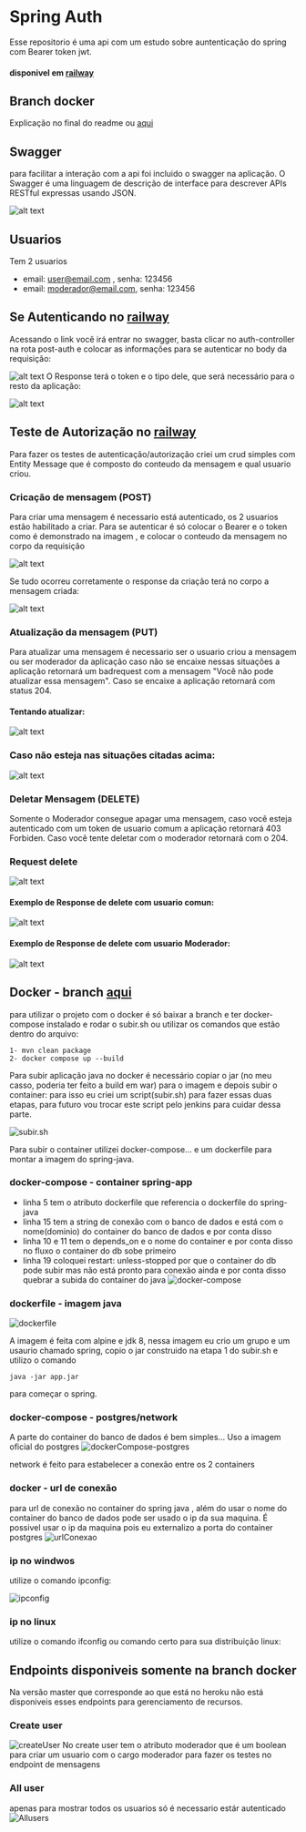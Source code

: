  # Spring Auth
  Esse repositorio é  uma api com um  estudo sobre auntenticação do spring com Bearer token jwt.  
 #### disponivel em [railway](https://springauth-production.up.railway.app/swagger-ui.html)
 
 ## Branch docker 
 Explicação no final do readme ou [aqui](https://github.com/LucasFreitasRocha/springauth/tree/docker)



## Swagger


para facilitar a interação com a api foi incluido o swagger na aplicação. O Swagger é uma linguagem de descrição de interface para descrever APIs RESTful expressas usando JSON. 


![alt text](https://github.com/LucasFreitasRocha/springauth/blob/master/images/Swagger.png)
 
## Usuarios
 Tem 2 usuarios
 - email: user@email.com , senha: 123456
 - email: moderador@email.com, senha: 123456
 
 ## Se Autenticando no [railway](https://springauth-production.up.railway.app/swagger-ui.html)
 Acessando o link você irá entrar no swagger, basta clicar no auth-controller na rota post-auth e colocar as informações para se autenticar no body da requisição:
 
 
 ![alt text](https://github.com/LucasFreitasRocha/springauth/blob/master/images/RequestAuth.png)
 O Response terá o token e o tipo dele, que será necessário para o resto da aplicação: 
 
 
 ![alt text](https://github.com/LucasFreitasRocha/springauth/blob/master/images/ResponseAuth.png)

## Teste de Autorização no [railway](https://springauth-production.up.railway.app/swagger-ui.html)


Para fazer os testes de autenticação/autorização criei um crud simples com Entity Message que é composto do conteudo da mensagem e qual usuario criou.

### Cricação de mensagem (POST)
 Para criar uma mensagem é necessario está autenticado, os 2 usuarios estão habilitado a criar. Para se autenticar é só colocar o Bearer e o token como é demonstrado na imagem , e colocar o conteudo da mensagem no corpo da requisição
 
 ![alt text](https://github.com/LucasFreitasRocha/springauth/blob/master/images/RequestMessage.png)


 Se tudo ocorreu corretamente o response da criação terá no corpo a mensagem criada:
 
 
 ![alt text](https://github.com/LucasFreitasRocha/springauth/blob/master/images/ResponseMessage.png)
 
 ### Atualização da mensagem (PUT)
  Para atualizar uma mensagem é necessario ser o usuario criou a mensagem ou ser moderador da aplicação caso não se encaixe nessas situações a aplicação retornará um badrequest com a mensagem "Você não pode atualizar essa mensagem". Caso se encaixe a aplicação retornará com status 204.
  
  
  #### Tentando atualizar: 
  ![alt text](https://github.com/LucasFreitasRocha/springauth/blob/master/images/UpdateMessageRequest.png)
  
  
  ### Caso não esteja nas situações citadas acima: 
  ![alt text](https://github.com/LucasFreitasRocha/springauth/blob/master/images/UpdateMessageBadResponse.png)
 
### Deletar Mensagem (DELETE)
 Somente o Moderador consegue apagar uma mensagem, caso você esteja autenticado com um token de usuario comum a aplicação retornará 403 Forbiden. Caso você tente deletar com o moderador retornará com o 204.
 
 ### Request delete
 
 ![alt text](https://github.com/LucasFreitasRocha/springauth/blob/master/images/DeleteMessageRequest.png)
 
 #### Exemplo de Response  de delete com usuario comun:
 
  ![alt text](https://github.com/LucasFreitasRocha/springauth/blob/master/images/DeleteMessageResponseForbiden.png)
  
 #### Exemplo de Response de delete com usuario Moderador:
 
 ![alt text](https://github.com/LucasFreitasRocha/springauth/blob/master/images/DeleteMessageResponseOk.png)


## Docker - branch [aqui](https://github.com/LucasFreitasRocha/springauth/tree/docker)

para utilizar o projeto com o docker é só baixar a branch e ter docker-compose instalado e rodar o  subir.sh ou utilizar os comandos que estão dentro do arquivo:
 
    1- mvn clean package 
    2- docker compose up --build

Para subir aplicação java no docker é necessário copiar o jar (no meu casso, poderia ter feito a build em war)  para o imagem e depois subir o container: para isso eu criei um script(subir.sh) para fazer essas duas etapas, para futuro vou trocar este script  pelo jenkins para cuidar dessa parte.

![subir.sh](https://github.com/LucasFreitasRocha/springauth/blob/docker/images/subirSh2.png)

Para subir o container utilizei docker-compose... e um dockerfile para montar a imagem do spring-java.


### docker-compose - container spring-app
*  linha 5 tem o atributo dockerfile que referencia o dockerfile do spring-java
*  linha 15 tem a string de conexão com o banco de dados e está com o nome(dominio) do container do banco de dados e por conta disso
*  linha 10 e 11 tem o depends_on e o nome do container e por conta disso no fluxo o container do db sobe primeiro
*  linha 19 coloquei restart: unless-stopped por que o container do db pode subir mas não está pronto para conexão ainda e por conta disso quebrar a subida do container do java
![docker-compose](https://github.com/LucasFreitasRocha/springauth/blob/docker/images/dockerCompose.png)

### dockerfile - imagem java
![dockerfile](https://github.com/LucasFreitasRocha/springauth/blob/docker/images/dockerfile.png)

A imagem é feita com alpine e jdk 8, nessa imagem eu crio um grupo e um usaurio chamado spring, copio o jar construido na etapa 1 do subir.sh e utilizo o comando 

    java -jar app.jar 

para começar o spring.

### docker-compose - postgres/network

A parte do container do banco de dados é bem simples... Uso a imagem oficial do postgres
![dockerCompose-postgres](https://github.com/LucasFreitasRocha/springauth/blob/docker/images/dockerCompose2.png)

network é feito para estabelecer a conexão entre os 2 containers

### docker - url de conexão
para url de conexão no container do spring java , além do usar o nome do container do banco de dados pode ser usado o ip da sua maquina. É possivel usar o ip da maquina pois eu externalizo a porta do container postgres
![urlConexao](https://github.com/LucasFreitasRocha/springauth/blob/docker/images/urlConexaoBdIp.png)

### ip no windwos
utilize o comando ipconfig:

![ipconfig](https://github.com/LucasFreitasRocha/springauth/blob/docker/images/ipconfig.png)
### ip no  linux
utilize o comando ifconfig ou comando certo para sua distribuição linux:

## Endpoints disponiveis somente na branch docker
 
 Na versão master que corresponde ao que está no heroku não está disponiveis esses endpoints para gerenciamento de recursos.
### Create user
 ![createUser](https://github.com/LucasFreitasRocha/springauth/blob/docker/images/createUser.png)
 No create user tem o atributo moderador que é um boolean para criar um usuario com o cargo moderador para fazer os testes no endpoint de mensagens
 
 ### All user 
 apenas para mostrar todos os usuarios só é necessario estár autenticado
 ![Allusers](https://github.com/LucasFreitasRocha/springauth/blob/docker/images/allUsers.png)
